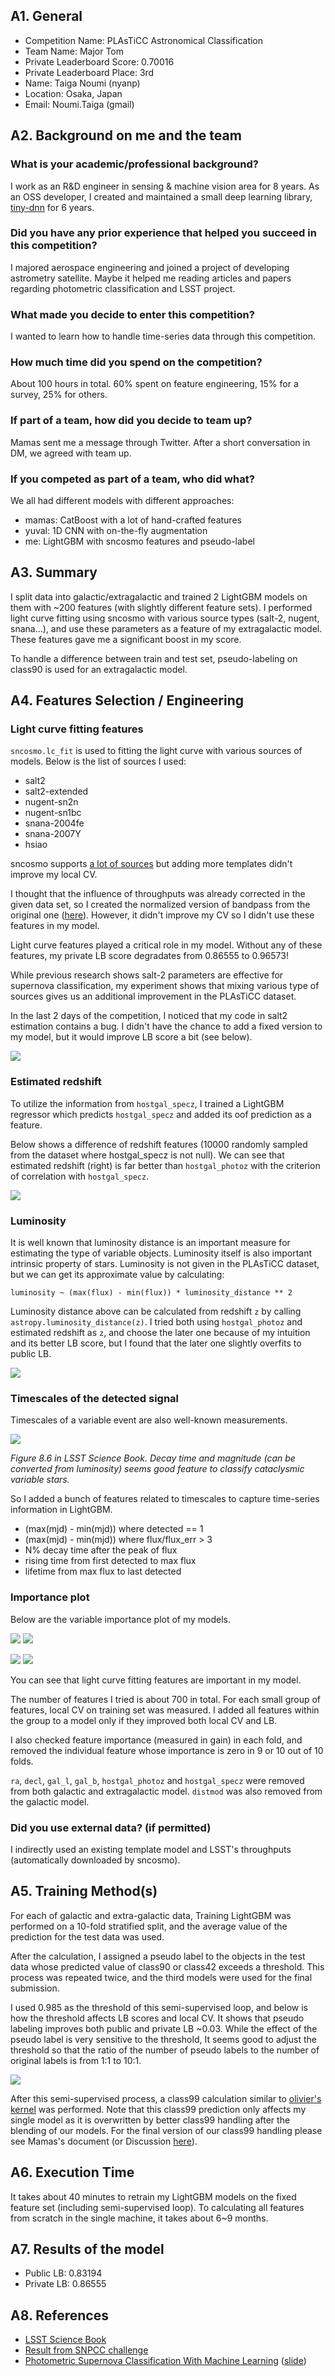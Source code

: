 ## A1. General

- Competition Name: PLAsTiCC Astronomical Classification
- Team Name: Major Tom
- Private Leaderboard Score: 0.70016
- Private Leaderboard Place: 3rd
- Name: Taiga Noumi (nyanp)
- Location: Osaka, Japan
- Email: Noumi.Taiga  (gmail)

## A2. Background on me and the team

### What is your academic/professional background?

I work as an R&D engineer in sensing & machine vision area for 8 years.
As an OSS developer, I created and maintained a small deep learning library,
 [tiny-dnn](https://github.com/tiny-dnn/tiny-dnn) for 6 years.

### Did you have any prior experience that helped you succeed in this competition?

I majored aerospace engineering and joined a project of developing astrometry satellite.
Maybe it helped me reading articles and papers regarding photometric classification and LSST project.

### What made you decide to enter this competition?

I wanted to learn how to handle time-series data through this competition.

### How much time did you spend on the competition?

About 100 hours in total. 60% spent on feature engineering, 15% for a survey, 25% for others.

### If part of a team, how did you decide to team up?

Mamas sent me a message through Twitter. After a short conversation in DM, we agreed with team up.

### If you competed as part of a team, who did what?
We all had different models with different approaches:

- mamas: CatBoost with a lot of hand-crafted features
- yuval: 1D CNN with on-the-fly augmentation
- me: LightGBM with sncosmo features and pseudo-label

## A3. Summary

I split data into galactic/extragalactic and trained 2 LightGBM models on them with ~200 features (with slightly different feature sets).
I performed light curve fitting using sncosmo with various source types (salt-2, nugent, snana…),
and use these parameters as a feature of my extragalactic model. These features gave me a significant boost in my score.

To handle a difference between train and test set, pseudo-labeling on class90 is used for an extragalactic model.

## A4. Features Selection / Engineering
### Light curve fitting features
`sncosmo.lc_fit` is used to fitting the light curve with various sources of models. Below is the list of sources I used:

- salt2
- salt2-extended
- nugent-sn2n
- nugent-sn1bc
- snana-2004fe
- snana-2007Y
- hsiao

sncosmo supports [a lot of sources](https://sncosmo.readthedocs.io/en/v1.6.x/source-list.html) but adding more templates
 didn't improve my local CV.

I thought that the influence of throughputs was already corrected in the given data set, so I created the normalized version of bandpass from the original one ([here](https://github.com/nyanp/kaggle-PLASTiCC/blob/cleanup/features/lc_fit_common.py#L63)).
However, it didn't improve my CV so I didn't use these features in my model.

Light curve features played a critical role in my model.
Without any of these features, my private LB score degradates from 0.86555 to 0.96573!

While previous research shows salt-2 parameters are effective for supernova classification,
my experiment shows that mixing various type of sources gives us an additional improvement in the PLAsTiCC dataset.

In the last 2 days of the competition, I noticed that my code in salt2 estimation contains a bug.
I didn't have the chance to add a fixed version to my model, but it would improve LB score a bit (see below).

![](resource/LB_scores.png)

### Estimated redshift
To utilize the information from `hostgal_specz`, I trained a LightGBM regressor which predicts `hostgal_specz`
and added its oof prediction as a feature.

Below shows a difference of redshift features (10000 randomly sampled from the dataset where hostgal_specz is not null).
We can see that estimated redshift (right) is far better than `hostgal_photoz` with the criterion of correlation with `hostgal_specz`.

![](resource/estimated_redshift.png)

### Luminosity
It is well known that luminosity distance is an important measure for estimating the type of variable objects.
Luminosity itself is also important intrinsic property of stars. Luminosity is not given in the PLAsTiCC dataset,
but we can get its approximate value by calculating:

```
luminosity ~ (max(flux) - min(flux)) * luminosity_distance ** 2
```

Luminosity distance above can be calculated from redshift `z` by calling `astropy.luminosity_distance(z)`.
I tried both using `hostgal_photoz` and estimated redshift as `z`, and choose the later one because of my intuition and its better LB score,
but I found that the later one slightly overfits to public LB.

![](resource/LB_scores_luminosity.png)

### Timescales of the detected signal
Timescales of a variable event are also well-known measurements.

![](resource/LSST8.6.png)

*Figure 8.6 in LSST Science Book. Decay time and magnitude (can be converted from luminosity) seems good feature to classify cataclysmic variable stars.*

So I added a bunch of features related to timescales to capture time-series information in LightGBM.

- (max(mjd) - min(mjd)) where detected == 1
- (max(mjd) - min(mjd)) where flux/flux_err > 3
- N% decay time after the peak of flux
- rising time from first detected to max flux
- lifetime from max flux to last detected

### Importance plot

Below are the variable importance plot of my models.

![](resource/top30_extragalactic.png)
![](resource/top30_extragalactic_table.png)

![](resource/top30_galactic.png)
![](resource/top30_galactic_table.png)

You can see that light curve fitting features are important in my model.

The number of features I tried is about 700 in total. For each small group of features, local CV on training set was measured.
I added all features within the group to a model only if they improved both local CV and LB.

I also checked feature importance (measured in gain) in each fold,
and removed the individual feature whose importance is zero in 9 or 10 out of 10 folds.

`ra`, `decl`, `gal_l`, `gal_b`, `hostgal_photoz` and `hostgal_specz` were removed from both galactic and extragalactic model.
`distmod` was also removed from the galactic model.

### Did you use external data? (if permitted)
I indirectly used an existing template model and LSST's throughputs (automatically downloaded by sncosmo).

## A5. Training Method(s)
For each of galactic and extra-galactic data, Training LightGBM was performed on a 10-fold stratified split,
and the average value of the prediction for the test data was used.

After the calculation, I assigned a pseudo label to the objects in the test data whose predicted value of class90 or class42 exceeds a threshold.
This process was repeated twice, and the third models were used for the final submission. 

I used 0.985 as the threshold of this semi-supervised loop, and below is how the threshold affects LB scores and local CV.
It shows that pseudo labeling improves both public and private LB ~0.03. 
While the effect of the pseudo label is very sensitive to the threshold,
It seems good to adjust the threshold so that the ratio of the number of pseudo labels to the number of original labels is from 1:1 to 10:1.

![](resource/pseudo_label.png)

After this semi-supervised process, a class99 calculation similar to [olivier's kernel](https://www.kaggle.com/ogrellier/plasticc-in-a-kernel-meta-and-data)
was performed. Note that this class99 prediction only affects my single model as it is overwritten by better class99
handling after the blending of our models. For the final version of our class99 handling please see Mamas's document
(or Discussion [here](https://www.kaggle.com/c/PLAsTiCC-2018/discussion/75131)).

## A6. Execution Time
It takes about 40 minutes to retrain my LightGBM models on the fixed feature set (including semi-supervised loop). 
To calculating all features from scratch in the single machine, it takes about 6~9 months.

## A7. Results of the model
- Public LB: 0.83194
- Private LB: 0.86555

## A8. References
- [LSST Science Book](https://www.lsst.org/scientists/scibook)
- [Result from SNPCC challenge](https://arxiv.org/abs/1008.1024)
- [Photometric Supernova Classification With Machine Learning](https://arxiv.org/abs/1603.00882) ([slide](https://kicp-workshops.uchicago.edu/SNClassification_2016/depot/talk-lochner-michelle.pdf))
